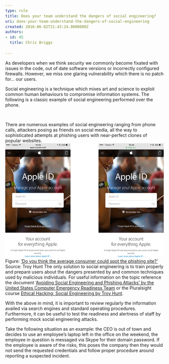 ```yaml
---
type: rule
title: Does your team understand the dangers of social engineering?
uri: does-your-team-understand-the-dangers-of-social-engineering
created: 2016-06-02T21:43:24.0000000Z
authors:
- id: 45
  title: Chris Briggs

---
```


 
As developers when we think security we commonly become fixated with issues in the code, out of date software versions or incorrectly configured firewalls. However, we miss one glaring vulnerability which there is no patch for... our users.

Social engineering is a technique which mixes art and science to exploit common human behaviours to compromise information systems. The following is a classic example of social engineering performed over the phone.

 

​
 
There are numerous examples of social engineering ranging from phone calls, attackers posing as friends on social media, all the way to sophisticated attempts at phishing users with near-perfect clones of popular websites.
![social-eng.png](social-eng.png)Figure: [‘Do you think the average consumer could spot the phishing site?’](https://www.troyhunt.com/its-time-that-you-vulnerable-human/) Source: Troy Hunt
The only solution to social engineering is to train properly and prepare users about the dangers presented by and common techniques used by malicious individuals. For useful information on the topic reference the document ‘[Avoiding Social Engineering and Phishing Attacks’ by the United States Computer Emergency Readiness Team](https://www.us-cert.gov/ncas/tips/ST04-014) or the Pluralsight course [Ethical Hacking: Social Engineering by Troy Hunt](http://app.pluralsight.com/courses/ethical-hacking-social-engineering).

With the above in mind, it is important to review regularly the information availed via search engines and standard operating procedures. Furthermore, it can be useful to test the readiness and alertness of staff by performing mock social engineering attacks.

Take the following situation as an example: the CEO is out of town and decides to use an employee’s laptop left in the office on the weekend, the employee in question is messaged via Skype for their domain password. If the employee is aware of the risks, this poses the company then they would not send the requested credentials and follow proper procedure around reporting a suspected incident.

